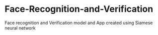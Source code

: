 # Face-Recognition-and-Verification
Face recognition and Verification model and App created using Siamese neural network
